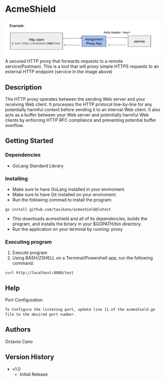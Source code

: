# AcmeShield

![alt text](ExampleImage.png "Title")
A secured HTTP proxy that forwards requests to a remote service(Postman). This is a tool that will proxy simple HTTPS requests to an external HTTP endpoint (service in the image above)

## Description

The HTTP proxy operates between the sending Web server and your receiving Web client. It processes the HTTP protocol line-by-line for any potentially harmful content before sending it to an internal Web client. It also acts as a buffer between your Web server and potentially harmful Web clients by enforcing HTTP RFC compliance and preventing potential buffer overflow.
## Getting Started

### Dependencies

* GoLang Standard Library

### Installing

* Make sure to have GoLang installed in your enviroment.
* Make sure to have Git installed on your enviroment.
* Run the following commad to install the program:
```
go install github.com/tavikano/acmeshield@latest
```
* This downloads acmeshield and all of its dependencies, builds the program, and installs the binary in your $GOPATH/bin directory.
* Run the application on your terminal by running: proxy

### Executing program

1. Execute program
2. Using BASH/ZSHELL on a Terminal/Powershell app, run the following command:
```
curl ​http://localhost:8080/test
```

## Help

Port Configuration
```
To Configure the listening port, update line 11 of the acmeshield.go file to the desired port number.
```

## Authors

Octavio Cano

## Version History

* v1.0
    * Initial Release
